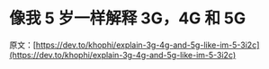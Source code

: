 # 像我 5 岁一样解释 3G，4G 和 5G

原文：[https://dev.to/khophi/explain-3g-4g-and-5g-like-im-5-3i2c](https://dev.to/khophi/explain-3g-4g-and-5g-like-im-5-3i2c)